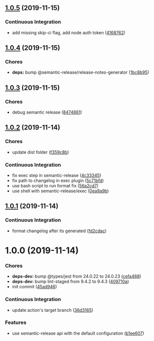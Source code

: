 ## [1.0.5](https://github.com/ridedott/semantic-release-action/compare/v1.0.4...v1.0.5) (2019-11-15)


### Continuous Integration

* add missing skip-ci flag, add node auth token ([4168762](https://github.com/ridedott/semantic-release-action/commit/4168762ed45b5b27aa5fea264ece84d3dc19e23d))

## [1.0.4](https://github.com/ridedott/semantic-release-action/compare/v1.0.3...v1.0.4) (2019-11-15)


### Chores

* **deps:** bump @semantic-release/release-notes-generator ([1bc8b95](https://github.com/ridedott/semantic-release-action/commit/1bc8b9501ec5f133f7dc4ea7d8738de782159571))

## [1.0.3](https://github.com/ridedott/semantic-release-action/compare/v1.0.2...v1.0.3) (2019-11-15)

### Chores

- debug semantic release
  ([8474861](https://github.com/ridedott/semantic-release-action/commit/84748611f104ca5b30cf302992d62e859cbf5cde))

## [1.0.2](https://github.com/ridedott/semantic-release-action/compare/v1.0.1...v1.0.2) (2019-11-14)

### Chores

- update dist folder
  ([f359c8b](https://github.com/ridedott/semantic-release-action/commit/f359c8b99d2c741307499f0ec589ec7bebf826eb))

### Continuous Integration

- fix exec step in semantic-release
  ([4c33345](https://github.com/ridedott/semantic-release-action/commit/4c33345eafd59cd4aa6eaf92deaf1898afa2e311))
- fix path to changelog in exec plugin
  ([5c71bfd](https://github.com/ridedott/semantic-release-action/commit/5c71bfd2344349795523a94d19221440812e990a))
- use bash script to run format fix
  ([56a2cd7](https://github.com/ridedott/semantic-release-action/commit/56a2cd7fd37c73df22c449652d6b727977d1bfee))
- use shell with semantic-release/exec
  ([0ea9a9b](https://github.com/ridedott/semantic-release-action/commit/0ea9a9b4e2281da2d1c9dc3821edd00609e392e6))

## [1.0.1](https://github.com/ridedott/semantic-release-action/compare/v1.0.0...v1.0.1) (2019-11-14)

### Continuous Integration

- format changelog after its generated
  ([fd2cdac](https://github.com/ridedott/semantic-release-action/commit/fd2cdac8cc962df8bda54d1dba5cbe52776f04a5))

# 1.0.0 (2019-11-14)

### Chores

- **deps-dev:** bump @types/jest from 24.0.22 to 24.0.23
  ([cefa488](https://github.com/ridedott/semantic-release-action/commit/cefa488006e9ad19012c1fc17eb323356bce4abb))
- **deps-dev:** bump lint-staged from 9.4.2 to 9.4.3
  ([409710a](https://github.com/ridedott/semantic-release-action/commit/409710ab0ee08b4a34d4639487d9ab1a7852e59c))
- init commit
  ([45ad946](https://github.com/ridedott/semantic-release-action/commit/45ad946c36e2945fd5bfeeeb1717eb8e485faaee))

### Continuous Integration

- update action's target branch
  ([36d3165](https://github.com/ridedott/semantic-release-action/commit/36d3165b94ba6b8d69d0faab6991872e240876bb))

### Features

- use semantic-release api with the default configuration
  ([b1ee607](https://github.com/ridedott/semantic-release-action/commit/b1ee607913e77e5dba3aefdcceb6ce8c75655616))
